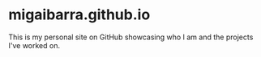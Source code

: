# migaibarra.github.io
This is my personal site on GitHub showcasing who I am and the projects I've worked on.
